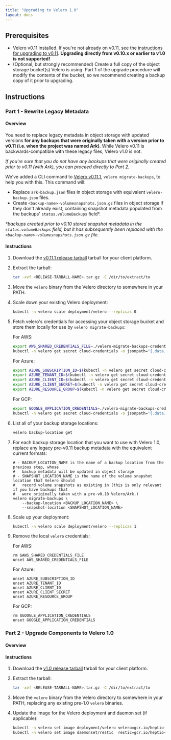 ```yaml
---
title: "Upgrading to Velero 1.0"
layout: docs
---
```


## Prerequisites
- Velero v0.11 installed. If you're not already on v0.11, see the [instructions for upgrading to v0.11][0]. **Upgrading directly from v0.10.x or earlier to v1.0 is not supported!**
- (Optional, but strongly recommended) Create a full copy of the object storage bucket(s) Velero is using. Part 1 of the upgrade procedure will modify the contents of the bucket, so we recommend creating a backup copy of it prior to upgrading.

## Instructions

### Part 1 - Rewrite Legacy Metadata

#### Overview

You need to replace legacy metadata in object storage with updated versions **for any backups that were originally taken with a version prior to v0.11 (i.e. when the project was named Ark)**. While Velero v0.11 is backwards-compatible with these legacy files, Velero v1.0 is not.

_If you're sure that you do not have any backups that were originally created prior to v0.11 (with Ark), you can proceed directly to Part 2._

We've added a CLI command to [Velero v0.11.1][1], `velero migrate-backups`, to help you with this. This command will:

- Replace `ark-backup.json` files in object storage with equivalent `velero-backup.json` files.
- Create `<backup-name>-volumesnapshots.json.gz` files in object storage if they don't already exist, containing snapshot metadata populated from the backups' `status.volumeBackups` field*.

_*backups created prior to v0.10 stored snapshot metadata in the `status.volumeBackups` field, but it has subsequently been replaced with the `<backup-name>-volumesnapshots.json.gz` file._


#### Instructions
1. Download the [v0.11.1 release tarball][1] tarball for your client platform.

1. Extract the tarball:

    ```bash
    tar -xvf <RELEASE-TARBALL-NAME>.tar.gz -C /dir/to/extract/to
    ```

1. Move the `velero` binary from the Velero directory to somewhere in your PATH.

1. Scale down your existing Velero deployment:

    ```bash
    kubectl -n velero scale deployment/velero --replicas 0
    ```

1. Fetch velero's credentials for accessing your object storage bucket and store them locally for use by `velero migrate-backups`:

    For AWS:

    ```bash
    export AWS_SHARED_CREDENTIALS_FILE=./velero-migrate-backups-credentials
    kubectl -n velero get secret cloud-credentials -o jsonpath="{.data.cloud}" | base64 --decode > $AWS_SHARED_CREDENTIALS_FILE
    ````

    For Azure:

    ```bash
    export AZURE_SUBSCRIPTION_ID=$(kubectl -n velero get secret cloud-credentials -o jsonpath="{.data.AZURE_SUBSCRIPTION_ID}" | base64 --decode)
    export AZURE_TENANT_ID=$(kubectl -n velero get secret cloud-credentials -o jsonpath="{.data.AZURE_TENANT_ID}" | base64 --decode)
    export AZURE_CLIENT_ID=$(kubectl -n velero get secret cloud-credentials -o jsonpath="{.data.AZURE_CLIENT_ID}" | base64 --decode)
    export AZURE_CLIENT_SECRET=$(kubectl -n velero get secret cloud-credentials -o jsonpath="{.data.AZURE_CLIENT_SECRET}" | base64 --decode)
    export AZURE_RESOURCE_GROUP=$(kubectl -n velero get secret cloud-credentials -o jsonpath="{.data.AZURE_RESOURCE_GROUP}" | base64 --decode)
    ```

    For GCP:

    ```bash
    export GOOGLE_APPLICATION_CREDENTIALS=./velero-migrate-backups-credentials
    kubectl -n velero get secret cloud-credentials -o jsonpath="{.data.cloud}" | base64 --decode > $GOOGLE_APPLICATION_CREDENTIALS
    ```

1. List all of your backup storage locations:

    ```bash
    velero backup-location get
    ```

1. For each backup storage location that you want to use with Velero 1.0, replace any legacy pre-v0.11 backup metadata with the equivalent current formats:

    ```
    # - BACKUP_LOCATION_NAME is the name of a backup location from the previous step, whose
    #   backup metadata will be updated in object storage
    # - SNAPSHOT_LOCATION_NAME is the name of the volume snapshot location that Velero should
    #   record volume snapshots as existing in (this is only relevant if you have backups that
    #   were originally taken with a pre-v0.10 Velero/Ark.)
    velero migrate-backups \
        --backup-location <BACKUP_LOCATION_NAME> \
        --snapshot-location <SNAPSHOT_LOCATION_NAME>
    ```

1. Scale up your deployment:

    ```bash
    kubectl -n velero scale deployment/velero --replicas 1
    ```

1. Remove the local `velero` credentials:

    For AWS:

    ```
    rm $AWS_SHARED_CREDENTIALS_FILE
    unset AWS_SHARED_CREDENTIALS_FILE
    ```

    For Azure:

    ```
    unset AZURE_SUBSCRIPTION_ID
    unset AZURE_TENANT_ID
    unset AZURE_CLIENT_ID
    unset AZURE_CLIENT_SECRET
    unset AZURE_RESOURCE_GROUP
    ```

    For GCP:

    ```
    rm $GOOGLE_APPLICATION_CREDENTIALS
    unset GOOGLE_APPLICATION_CREDENTIALS
    ```

### Part 2 - Upgrade Components to Velero 1.0

#### Overview

#### Instructions

1. Download the [v1.0 release tarball][2] tarball for your client platform.

1. Extract the tarball:

    ```bash
    tar -xvf <RELEASE-TARBALL-NAME>.tar.gz -C /dir/to/extract/to
    ```

1. Move the `velero` binary from the Velero directory to somewhere in your PATH, replacing any existing pre-1.0 `velero` binaries.

1. Update the image for the Velero deployment and daemon set (if applicable):

    ```bash
    kubectl -n velero set image deployment/velero velero=gcr.io/heptio-images/velero:v1.0.0
    kubectl -n velero set image daemonset/restic  restic=gcr.io/heptio-images/velero:v1.0.0
    ```

[0]: https://velero.io/docs/v0.11.0/migrating-to-velero
[1]: https://github.com/adi-bhardwaj/velero-modified/releases/tag/v0.11.1
[2]: https://github.com/adi-bhardwaj/velero-modified/releases/tag/v1.0.0
